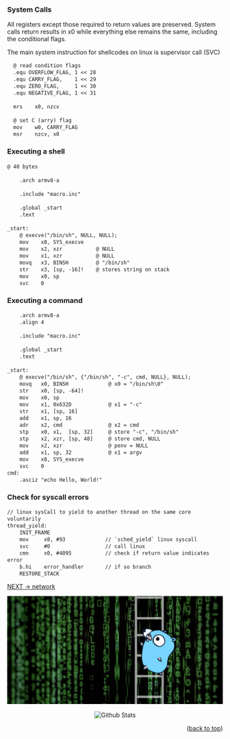 ### System Calls
All registers except those required to return values are preserved. System calls return results in x0 while everything else remains the same, including the conditional flags. 

The main system instruction for shellcodes on linux is supervisor call (SVC)

```arm
  @ read condition flags
  .equ OVERFLOW_FLAG, 1 << 28
  .equ CARRY_FLAG,    1 << 29
  .equ ZERO_FLAG,     1 << 30
  .equ NEGATIVE_FLAG, 1 << 31

  mrs    x0, nzcv

  @ set C (arry) flag
  mov    w0, CARRY_FLAG
  msr    nzcv, x0
```

### Executing a shell

```arm
@ 40 bytes

    .arch armv8-a

    .include "macro.inc"

    .global _start
    .text

_start:
    @ execve("/bin/sh", NULL, NULL);
    mov    x8, SYS_execve
    mov    x2, xzr           @ NULL
    mov    x1, xzr           @ NULL
    movq   x3, BINSH         @ "/bin/sh"
    str    x3, [sp, -16]!    @ stores string on stack
    mov    x0, sp
    svc    0
```

### Executing a command

```arm
    .arch armv8-a
    .align 4

    .include "macro.inc"

    .global _start
    .text

_start:
    @ execve("/bin/sh", {"/bin/sh", "-c", cmd, NULL}, NULL);
    movq   x0, BINSH             @ x0 = "/bin/sh\0"
    str    x0, [sp, -64]!
    mov    x0, sp
    mov    x1, 0x632D            @ x1 = "-c"
    str    x1, [sp, 16]
    add    x1, sp, 16
    adr    x2, cmd               @ x2 = cmd
    stp    x0, x1,  [sp, 32]     @ store "-c", "/bin/sh"
    stp    x2, xzr, [sp, 48]     @ store cmd, NULL
    mov    x2, xzr               @ penv = NULL
    add    x1, sp, 32            @ x1 = argv
    mov    x8, SYS_execve
    svc    0
cmd:
    .asciz "echo Hello, World!"
```

### Check for syscall errors

```arm
// linux sysCall to yield to another thread on the same core voluntarily
thread_yield:
    INIT_FRAME
    mov     x8, #93             // `sched_yield` linux syscall
    svc     #0                  // call linux
    cmn     x0, #4095           // check if return value indicates error
    b.hi    error_handler       // if so branch
    RESTORE_STACK
```

[NEXT -> network](15_network.md)

<div align="center">
  <img src="../img/argo-mascot.jpg" alt="Logo">
</div>
<p align="center">
    <img src="https://raw.githubusercontent.com/bornmay/bornmay/Update/svg/Bottom.svg" alt="Github Stats" />
</p>
<p align="right">(<a href="#top">back to top</a>)</p>

